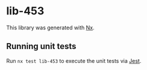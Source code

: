 # lib-453

This library was generated with [Nx](https://nx.dev).

## Running unit tests

Run `nx test lib-453` to execute the unit tests via [Jest](https://jestjs.io).
